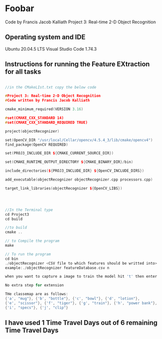 # Foobar

Code by Francis Jacob Kalliath 
Project 3: Real-time 2-D Object Recognition

## Operating system and IDE

Ubuntu 20.04.5 LTS
Visual Studio Code 1.74.3

## Instructions for running the Feature EXtraction for all tasks

```c++

//in the CMakeLIst.txt copy the below code

#Project 3: Real-time 2-D Object Recognition
#Code written by Francis Jacob Kalliath

cmake_minimum_required(VERSION 3.16)

#set(CMAKE_CXX_STANDARD 14)
#set(CMAKE_CXX_STANDARD_REQUIRED TRUE)

project(objectRecognizer)

set(OpenCV_DIR "/usr/local/Cellar/opencv/4.5.4_3/lib/cmake/opencv4")
find_package(OpenCV REQUIRED)

set(PROJ3_INCLUDE_DIR ${CMAKE_CURRENT_SOURCE_DIR})

set(CMAKE_RUNTIME_OUTPUT_DIRECTORY ${CMAKE_BINARY_DIR}/bin)

include_directories(${PROJ3_INCLUDE_DIR} ${OpenCV_INCLUDE_DIRS})

add_executable(objectRecognizer objectRecognizer.cpp processors.cpp)

target_link_libraries(objectRecognizer ${OpenCV_LIBS})




//In the Terminal type 
cd Project3
cd build

//to build 
cmake ..

// to Compile the program
make

// To run the program
cd bin
./objectRecognizer <CSV file to which features should be writted into> <The type of classification that has to be performed('n' for classification and 'k' for KNN)>
example:./objectRecognizer featureDatabase.csv n

when you want to capture a image to train the model hit 't' then enter the char corresponding to the class having the name repeat the process to train the model

No extra step for extension

THe classemap are as follows:
{'a', "mug"}, {'b', "bottle"}, {'c', "bowl"}, {'d', "lotion"},
{'e', "scissor"}, {'f', "tiger"}, {'g', "train"}, {'h', "power bank"},
{'i', "specs"}, {'j', "clip"}

```

## I have used 1 Time Travel Days out of 6 remaining Time Travel Days
